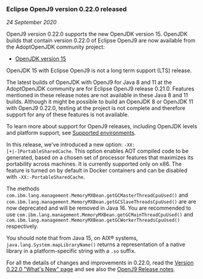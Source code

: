 <!--
Copyright (c) 2017, 2020 IBM Corp. and others

This program and the accompanying materials are made available under
the terms of the Eclipse Public License 2.0 which accompanies this
distribution and is available at https://www.eclipse.org/legal/epl-2.0/
or the Apache License, Version 2.0 which accompanies this distribution and
is available at https://www.apache.org/licenses/LICENSE-2.0.

This Source Code may also be made available under the following
Secondary Licenses when the conditions for such availability set
forth in the Eclipse Public License, v. 2.0 are satisfied: GNU
General Public License, version 2 with the GNU Classpath
Exception [1] and GNU General Public License, version 2 with the
OpenJDK Assembly Exception [2].

[1] https://www.gnu.org/software/classpath/license.html
[2] http://openjdk.java.net/legal/assembly-exception.html

SPDX-License-Identifier: EPL-2.0 OR Apache-2.0 OR GPL-2.0 WITH Classpath-exception-2.0 OR LicenseRef-GPL-2.0 WITH Assembly-exception

The project website pages cannot be redistributed
-->

### Eclipse OpenJ9 version 0.22.0 released 

*24 September 2020*

OpenJ9 version 0.22.0 supports the new OpenJDK version 15. OpenJDK builds that contain version 0.22.0 of Eclipse OpenJ9 are now available from the AdoptOpenJDK community project:

- [OpenJDK version 15](https://adoptopenjdk.net/releases.html?variant=openjdk15&jvmVariant=openj9)

OpenJDK 15 with Eclipse OpenJ9 is not a long term support (LTS) release.

The latest builds of OpenJDK with OpenJ9 for Java 8 and 11 at the AdoptOpenJDK community are for Eclipse OpenJ9 release 0.21.0. Features mentioned in these release notes are not available in these Java 8 and 11 builds. Although it might be possible to build an OpenJDK 8 or OpenJDK 11 with OpenJ9 0.22.0, testing at the project is not complete and therefore support for any of these features is not available.

To learn more about support for OpenJ9 releases, including OpenJDK levels and platform support, see [Supported environments](https://www.eclipse.org/openj9/docs/openj9_support/).

In this release, we've introduced a new option: `-XX:[+|-]PortableSharedCache`. This option enables AOT compiled code to be generated, based on a chosen set of processor features that maximizes its portability across machines. It is currently supported only on x86. The feature is turned on by default in Docker containers and can be disabled with `-XX:-PortableSharedCache`.

The methods `com.ibm.lang.management.MemoryMXBean.getGCMasterThreadCpuUsed()` and `com.ibm.lang.management.MemoryMXBean.getGCSlaveThreadsCpuUsed()` are are now deprecated and will be removed in Java 16.
You are recommended to use `com.ibm.lang.management.MemoryMXBean.getGCMainThreadCpuUsed()` and `com.ibm.lang.management.MemoryMXBean.getGCWorkerThreadsCpuUsed()` respectively.

You should note that from Java 15, on AIX&reg; systems, `java.lang.System.mapLibraryName()` returns a representation of a native library in a platform-specific string with a `.so` suffix.


For all the details of changes and improvements in 0.22.0, read the [Version 0.22.0 "What's New" page](https://www.eclipse.org/openj9/docs/version0.22/) and see also the [OpenJ9 Release notes](https://github.com/eclipse/openj9/blob/master/doc/release-notes/0.22/0.22.md).
